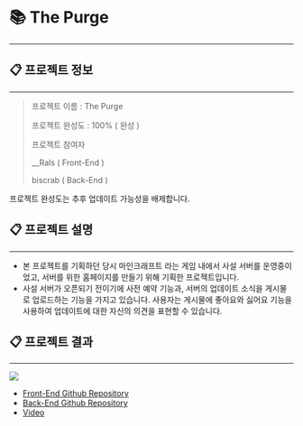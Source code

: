 # 📚 The Purge

---

## 📋 프로젝트 정보

---

> 프로젝트 이름 : The Purge
> 
> 
> 프로젝트 완성도 : 100% ( 완성 )
> 
> 프로젝트 참여자
> 
> __Rals ( Front-End )
> 
> biscrab ( Back-End )
> 

프로젝트 완성도는 추후 업데이트 가능성을 배제합니다.

## 📋 프로젝트 설명

---

- 본 프로젝트를 기획하던 당시 마인크래프트 라는 게임 내에서 사설 서버를 운영중이었고, 서버를 위한 홈페이지를 만들기 위해 기획한 프로젝트입니다.
- 사설 서버가 오픈되기 전이기에 사전 예약 기능과, 서버의 업데이트 소식을 게시물로 업로드하는 기능을 가지고 있습니다.
사용자는 게시물에 좋아요와 싫어요 기능을 사용하여 업데이트에 대한 자신의 의견을 표현할 수 있습니다.

## 📋 프로젝트 결과

---

![](https://velog.velcdn.com/images/sonnehilda/post/b44b3e31-fbd4-4141-9df7-e71b7bacad74/image.png)

- [Front-End Github Repository](https://github.com/Sonnehilda/ThePurge)
- [Back-End Github Repository](https://github.com/biscrab/ThePurge-BackEnd)
- [Video](https://cdn.discordapp.com/attachments/921423896270491668/984466449798160424/The-Purge.mp4)